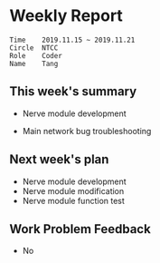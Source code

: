 # Weekly Report 
```
Time	2019.11.15 ~ 2019.11.21
Circle	NTCC
Role	Coder
Name	Tang
```
## This week's summary 
- Nerve module development

- Main network bug troubleshooting

## Next week's plan
- Nerve module development
- Nerve module modification
- Nerve module function test

## Work Problem Feedback
- No


